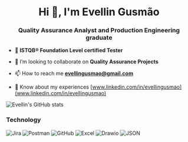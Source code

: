 <h1 align="center">Hi 👋, I'm Evellin Gusmão</h1>
<h3 align="center">Quality Assurance Analyst and Production Engineering graduate</h3>

- 🔭 **ISTQB® Foundation Level certified Tester**

- 🤝 I’m looking to collaborate on **Quality Assurance Projects**

- 📫 How to reach me **evellingusmao@gmail.com**

- 📄 Know about my experiences [www.linkedin.com/in/evellingusmao](www.linkedin.com/in/evellingusmao)

![Evellin's GitHub stats](https://github-readme-stats.vercel.app/api?username=EvellinGusmao&show_icons=true&theme=shadow_blue)

### Technology
<div style="display: inline_block"><ing/>
<img align="center" alt="Jira" src="https://img.shields.io/badge/Jira-0052CC?style=for-the-badge&logo=Jira&logoColor=white" />
<img align="center" alt="Postman" src="https://img.shields.io/badge/Postman-white?style=for-the-badge&logo=postman&logoColor=white&logoSize=auto&color=orange" />
<img align="center" alt="GitHub" src="https://img.shields.io/badge/Github-Black?style=for-the-badge&logo=github&logoColor=black&logoSize=auto&labelColor=white&color=white&cacheSeconds=5000" />
<img align="center" alt="Excel" src="https://img.shields.io/badge/Microsoft_Excel-217346?style=for-the-badge&logo=microsoft-excel&logoColor=white" />
<img align="center" alt="Drawio" src="https://img.shields.io/badge/Drawio-Black?style=for-the-badge&logo=diagramsdotnet&logoColor=white&logoSize=auto&labelColor=orange&color=orange&cacheSeconds=5000" />
<img align="center" alt="JSON" src="https://img.shields.io/badge/JSON-Black?style=for-the-badge&logo=json&logoColor=black&logoSize=auto&color=white" />
</div>
